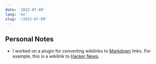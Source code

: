 ```yaml
---
date: '2022-07-09'
lang: 'en'
slug: '/2022-07-09'
---
```


## Personal Notes

- I worked on a plugin for converting wikilinks to [Markdown](./../.././docs/pages/Markdown.md) links. For example, this is a wikilink to [Hacker News](./../.././docs/pages/Hacker%20News.md).

<head>
  <html lang="en-US"/>
</head>
